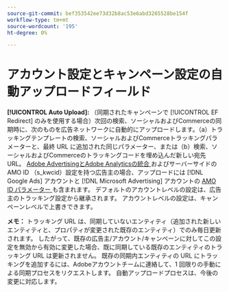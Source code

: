 ```yaml
---
source-git-commit: bef353542ee73d32b8ac53e6abd3265528be154f
workflow-type: tm+mt
source-wordcount: '195'
ht-degree: 0%

---
```

# アカウント設定とキャンペーン設定の自動アップロードフィールド

**[!UICONTROL Auto Upload]:** （同期されたキャンペーンで [!UICONTROL EF Redirect] のみを使用する場合）次回の検索、ソーシャルおよびCommerceの同期時に、次のものを広告ネットワークに自動的にアップロードします。（a）トラッキングテンプレートの検索、ソーシャルおよびCommerceトラッキングパラメーターと、最終 URL に追加された同じパラメーター、または（b）検索、ソーシャルおよびCommerceのトラッキングコードを埋め込んだ新しい宛先 URL。 [Adobe AdvertisingとAdobe Analyticsの統合 ](https://experienceleague.adobe.com/docs/advertising/integrations/analytics/overview.html?lang=ja) およびサーバーサイドの AMO ID （s_kwcid）設定を持つ広告主の場合、アップロードには [!DNL Google Ads] アカウントと [!DNL Microsoft Advertising] アカウントの [AMO ID パラメーター ](/help/integrations/analytics/ids.md#amo-id) も含まれます。 デフォルトのアカウントレベルの設定は、広告主のトラッキング設定から継承されます。 アカウントレベルの設定は、キャンペーンレベルで上書きできます。

**メモ：** トラッキング URL は、同期していないエンティティ（追加された新しいエンティティと、プロパティが変更された既存のエンティティ）でのみ毎日更新されます。 したがって、既存の広告主/アカウント/キャンペーンに対してこの設定を無効から有効に変更した場合、既に同期している既存のエンティティのトラッキング URL は更新されません。 既存の同期内エンティティの URL にトラッキングを追加するには、Adobeアカウントチームに連絡して、1 回限りの手動による同期プロセスをリクエストします。 自動アップロードプロセスは、今後の変更に対応します。

